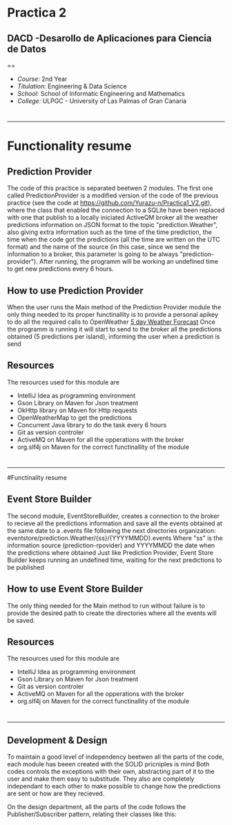 # Practica 2
##  __DACD -Desarollo de Aplicaciones para Ciencia de Datos__ 
==
- _Course:_ 2nd Year
- _Titulation:_ Engineering & Data Science
- _School:_ School of Informatic Engineering and Mathematics
- _College:_ ULPGC - University of Las Palmas of Gran Canaria

#
#
#
-------------

# Functionality resume 
## Prediction Provider

The code of this practice is separated beetwen 2 modules. The first one called PredictionProvider is a modified version of the code of the previous 
practice (see the code at https://github.com/Yurazu-n/Practica1_V2.git), where the class that enabled the connection to a SQLite have been replaced with one that
publish to a locally iniciated ActiveQM broker all the weather predictions information on JSON format to the topic "prediction.Weather", also giving extra information such as the time of 
the time prediction, the time when the code got the predictions (all the time are written on the UTC format) and the name of the source (in this case, since we send the
information to a broker, this parameter is going to be always "prediction-provider").
After running, the programm will be working an undefined time to get new predictions every 6 hours.


## How to use Prediction Provider

When the user runs the Main method of the Prediction Provider module the only thing needed to its proper functinallity is to provide a personal apikey to do
all the required calls to OpenWeather [5 day Weather Forecast](https://openweathermap.org/forecast5)
Once the programm is running it will start to send to the broker all the predictions obtained (5 predictions per island), informing the user when a
prediction is send

## Resources

The resources used for this module are

- IntelliJ Idea as programming environment
- Gson Library on Maven for Json treatment
- OkHttp library on Maven for Http requests
- OpenWeatherMap to get the predictions
- Concurrent Java library to do the task every 6 hours
- Git as version controler
- ActiveMQ on Maven for all the opperations with the broker
- org.slf4j on Maven for the correct functinallity of the module

# 
--------

#Functinality resume
## Event Store Builder

The second module, EventStoreBuilder, creates a connection to the broker to recieve all the predictions information and save all the events obtained 
at the same date to a .events file following the next directories organization: eventstore/prediction.Weather/{ss}/{YYYYMMDD}.events
Where "ss" is the information source (prediction-rpovider) and YYYYMMDD the date when the predictions where obtained
Just like Prediction Provider, Event Store Builder keeps running an undefined time, waiting for the next predictions to be published

## How to use Event Store Builder

The only thing needed for the Main method to run without failure is to provide the desired path to create the directories where all the events 
will be saved.

## Resources

The resources used for this module are

- IntelliJ Idea as programming environment
- Gson Library on Maven for Json treatment
- Git as version controler
- ActiveMQ on Maven for all the opperations with the broker
- org.slf4j on Maven for the correct functinallity of the module

#
--------

## Development & Design

To maintain a good level of independency beetwen all the parts of the code, each module has beeen created with the SOLID pricniples is mind
Both codes controls the exceptions with their own, abstracting part of it to the user and make them easy to substitude. They also are completely
independant to each other to make possible to change how the predictions are sent or how are they recieved.

On the design department, all the parts of the code follows the Publisher/Subscriber pattern, relating their classes like this:







 
